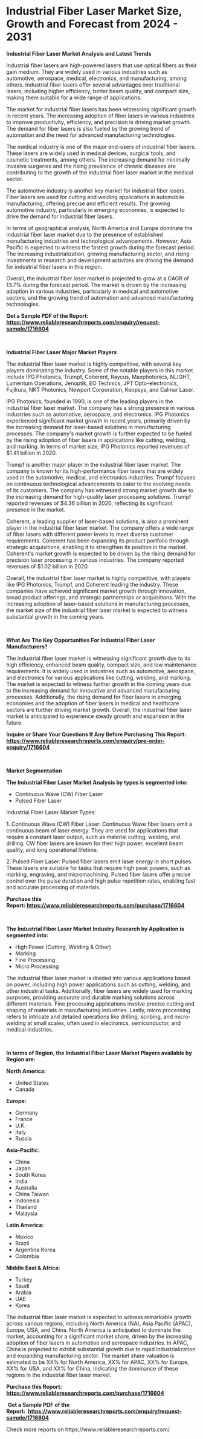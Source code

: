 <p><h1>Industrial Fiber Laser Market Size, Growth and Forecast from 2024 - 2031</h1></p><p><strong>Industrial Fiber Laser Market Analysis and Latest Trends</strong></p>
<p><p>Industrial fiber lasers are high-powered lasers that use optical fibers as their gain medium. They are widely used in various industries such as automotive, aerospace, medical, electronics, and manufacturing, among others. Industrial fiber lasers offer several advantages over traditional lasers, including higher efficiency, better beam quality, and compact size, making them suitable for a wide range of applications.</p><p>The market for industrial fiber lasers has been witnessing significant growth in recent years. The increasing adoption of fiber lasers in various industries to improve productivity, efficiency, and precision is driving market growth. The demand for fiber lasers is also fueled by the growing trend of automation and the need for advanced manufacturing technologies.</p><p>The medical industry is one of the major end-users of industrial fiber lasers. These lasers are widely used in medical devices, surgical tools, and cosmetic treatments, among others. The increasing demand for minimally invasive surgeries and the rising prevalence of chronic diseases are contributing to the growth of the industrial fiber laser market in the medical sector.</p><p>The automotive industry is another key market for industrial fiber lasers. Fiber lasers are used for cutting and welding applications in automobile manufacturing, offering precise and efficient results. The growing automotive industry, particularly in emerging economies, is expected to drive the demand for industrial fiber lasers.</p><p>In terms of geographical analysis, North America and Europe dominate the industrial fiber laser market due to the presence of established manufacturing industries and technological advancements. However, Asia Pacific is expected to witness the fastest growth during the forecast period. The increasing industrialization, growing manufacturing sector, and rising investments in research and development activities are driving the demand for industrial fiber lasers in this region.</p><p>Overall, the industrial fiber laser market is projected to grow at a CAGR of 13.7% during the forecast period. The market is driven by the increasing adoption in various industries, particularly in medical and automotive sectors, and the growing trend of automation and advanced manufacturing technologies.</p></p>
<p><strong>Get a Sample PDF of the Report:&nbsp; <a href="https://www.reliableresearchreports.com/enquiry/request-sample/1716604">https://www.reliableresearchreports.com/enquiry/request-sample/1716604</a></strong></p>
<p>&nbsp;</p>
<p><strong>Industrial Fiber Laser Major Market Players</strong></p>
<p><p>The industrial fiber laser market is highly competitive, with several key players dominating the industry. Some of the notable players in this market include IPG Photonics, Trumpf, Coherent, Raycus, Maxphotonics, NLIGHT, Lumentum Operations, Jenoptik, EO Technics, JPT Opto-electronics, Fujikura, NKT Photonics, Newport Corporation, Keopsys, and Calmar Laser.</p><p>IPG Photonics, founded in 1990, is one of the leading players in the industrial fiber laser market. The company has a strong presence in various industries such as automotive, aerospace, and electronics. IPG Photonics experienced significant market growth in recent years, primarily driven by the increasing demand for laser-based solutions in manufacturing processes. The company's market growth is further expected to be fueled by the rising adoption of fiber lasers in applications like cutting, welding, and marking. In terms of market size, IPG Photonics reported revenues of $1.41 billion in 2020.</p><p>Trumpf is another major player in the industrial fiber laser market. The company is known for its high-performance fiber lasers that are widely used in the automotive, medical, and electronics industries. Trumpf focuses on continuous technological advancements to cater to the evolving needs of its customers. The company has witnessed strong market growth due to the increasing demand for high-quality laser processing solutions. Trumpf reported revenues of $4.36 billion in 2020, reflecting its significant presence in the market.</p><p>Coherent, a leading supplier of laser-based solutions, is also a prominent player in the industrial fiber laser market. The company offers a wide range of fiber lasers with different power levels to meet diverse customer requirements. Coherent has been expanding its product portfolio through strategic acquisitions, enabling it to strengthen its position in the market. Coherent's market growth is expected to be driven by the rising demand for precision laser processing in various industries. The company reported revenues of $1.02 billion in 2020.</p><p>Overall, the industrial fiber laser market is highly competitive, with players like IPG Photonics, Trumpf, and Coherent leading the industry. These companies have achieved significant market growth through innovation, broad product offerings, and strategic partnerships or acquisitions. With the increasing adoption of laser-based solutions in manufacturing processes, the market size of the industrial fiber laser market is expected to witness substantial growth in the coming years.</p></p>
<p>&nbsp;</p>
<p><strong>What Are The Key Opportunities For Industrial Fiber Laser Manufacturers?</strong></p>
<p><p>The industrial fiber laser market is witnessing significant growth due to its high efficiency, enhanced beam quality, compact size, and low maintenance requirements. It is widely used in industries such as automotive, aerospace, and electronics for various applications like cutting, welding, and marking. The market is expected to witness further growth in the coming years due to the increasing demand for innovative and advanced manufacturing processes. Additionally, the rising demand for fiber lasers in emerging economies and the adoption of fiber lasers in medical and healthcare sectors are further driving market growth. Overall, the industrial fiber laser market is anticipated to experience steady growth and expansion in the future.</p></p>
<p><strong>Inquire or Share Your Questions If Any Before Purchasing This Report: <a href="https://www.reliableresearchreports.com/enquiry/pre-order-enquiry/1716604">https://www.reliableresearchreports.com/enquiry/pre-order-enquiry/1716604</a></strong></p>
<p>&nbsp;</p>
<p><strong>Market Segmentation</strong></p>
<p><strong>The Industrial Fiber Laser Market Analysis by types is segmented into:</strong></p>
<p><ul><li>Continuous Wave (CW) Fiber Laser</li><li>Pulsed Fiber Laser</li></ul></p>
<p><p>Industrial Fiber Laser Market Types:</p><p>1. Continuous Wave (CW) Fiber Laser: Continuous Wave fiber lasers emit a continuous beam of laser energy. They are used for applications that require a constant laser output, such as material cutting, welding, and drilling. CW fiber lasers are known for their high power, excellent beam quality, and long operational lifetime.</p><p>2. Pulsed Fiber Laser: Pulsed fiber lasers emit laser energy in short pulses. These lasers are suitable for tasks that require high peak powers, such as marking, engraving, and micromachining. Pulsed fiber lasers offer precise control over the pulse duration and high pulse repetition rates, enabling fast and accurate processing of materials.</p></p>
<p><strong>Purchase this Report:&nbsp;<a href="https://www.reliableresearchreports.com/purchase/1716604">https://www.reliableresearchreports.com/purchase/1716604</a></strong></p>
<p>&nbsp;</p>
<p><strong>The Industrial Fiber Laser Market Industry Research by Application is segmented into:</strong></p>
<p><ul><li>High Power (Cutting, Welding & Other)</li><li>Marking</li><li>Fine Processing</li><li>Micro Processing</li></ul></p>
<p><p>The industrial fiber laser market is divided into various applications based on power, including high power applications such as cutting, welding, and other industrial tasks. Additionally, fiber lasers are widely used for marking purposes, providing accurate and durable marking solutions across different materials. Fine processing applications involve precise cutting and shaping of materials in manufacturing industries. Lastly, micro processing refers to intricate and detailed operations like drilling, scribing, and micro-welding at small scales, often used in electronics, semiconductor, and medical industries.</p></p>
<p>&nbsp;</p>
<p><strong>In terms of Region, the Industrial Fiber Laser Market Players available by Region are:</strong></p>
<p>
    <p> <strong> North America: </strong>
        <ul>
            <li>United States</li>
            <li>Canada</li>
        </ul>
        </p> 
    <p> <strong> Europe: </strong>
        <ul>
            <li>Germany</li>
            <li>France</li>
            <li>U.K.</li>
            <li>Italy</li>
            <li>Russia</li>
        </ul>
        </p> 
    <p> <strong> Asia-Pacific: </strong>
        <ul>
            <li>China</li>
            <li>Japan</li>
            <li>South Korea</li>
            <li>India</li>
            <li>Australia</li>
            <li>China Taiwan</li>
            <li>Indonesia</li>
            <li>Thailand</li>
            <li>Malaysia</li>
        </ul>
        </p> 
    <p> <strong> Latin America: </strong>
        <ul>
            <li>Mexico</li>
            <li>Brazil</li>
            <li>Argentina Korea</li>
            <li>Colombia</li>
        </ul>
        </p> 
    <p> <strong> Middle East & Africa: </strong>
        <ul>
            <li>Turkey</li>
            <li>Saudi</li>
            <li>Arabia</li>
            <li>UAE</li>
            <li>Korea</li>
        </ul>
    </p>
    </p>
<p><p>The industrial fiber laser market is expected to witness remarkable growth across various regions, including North America (NA), Asia Pacific (APAC), Europe, USA, and China. North America is anticipated to dominate the market, accounting for a significant market share, driven by the increasing adoption of fiber lasers in automotive and aerospace industries. In APAC, China is projected to exhibit substantial growth due to rapid industrialization and expanding manufacturing sector. The market share valuation is estimated to be XX% for North America, XX% for APAC, XX% for Europe, XX% for USA, and XX% for China, indicating the dominance of these regions in the industrial fiber laser market.</p></p>
<p><strong>Purchase this Report: <a href="https://www.reliableresearchreports.com/purchase/1716604">https://www.reliableresearchreports.com/purchase/1716604</a></strong></p>
<p>&nbsp;<strong>Get a Sample PDF of the Report:&nbsp;&nbsp;<a href="https://www.reliableresearchreports.com/enquiry/request-sample/1716604">https://www.reliableresearchreports.com/enquiry/request-sample/1716604</a></strong></p>
<p><strong></strong></p>
<p>Check more reports on https://www.reliableresearchreports.com/</p>